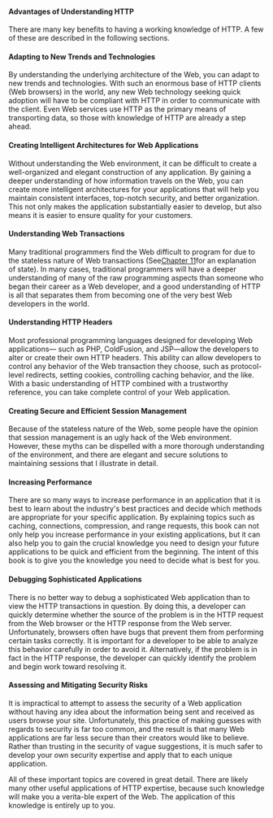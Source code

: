 #### Advantages of Understanding HTTP

There are many key benefits to having a working knowledge of HTTP. A few of these are described in the following sections.

#### Adapting to New Trends and Technologies

By understanding the underlying architecture of the Web, you can adapt to new trends and technologies. With such an enormous base of HTTP clients \(Web browsers\) in the world, any new Web technology seeking quick adoption will have to be compliant with HTTP in order to communicate with the client. Even Web services use HTTP as the primary means of transporting data, so those with knowledge of HTTP are already a step ahead.

#### Creating Intelligent Architectures for Web Applications

Without understanding the Web environment, it can be difficult to create a well-organized and elegant construction of any application. By gaining a deeper understanding of how information travels on the Web, you can create more intelligent architectures for your applications that will help you maintain consistent interfaces, top-notch security, and better organization. This not only makes the application substantially easier to develop, but also means it is easier to ensure quality for your customers.

#### Understanding Web Transactions

Many traditional programmers find the Web difficult to program for due to the stateless nature of Web transactions \(See[Chapter 11](itss://chm/0672324547_ch11.html#ch11)for an explanation of state\). In many cases, traditional programmers will have a deeper understanding of many of the raw programming aspects than someone who began their career as a Web developer, and a good understanding of HTTP is all that separates them from becoming one of the very best Web developers in the world.

#### Understanding HTTP Headers

Most professional programming languages designed for developing Web applications— such as PHP, ColdFusion, and JSP—allow the developers to alter or create their own HTTP headers. This ability can allow developers to control any behavior of the Web transaction they choose, such as protocol-level redirects, setting cookies, controlling caching behavior, and the like. With a basic understanding of HTTP combined with a trustworthy reference, you can take complete control of your Web application.

#### Creating Secure and Efficient Session Management

Because of the stateless nature of the Web, some people have the opinion that session management is an ugly hack of the Web environment. However, these myths can be dispelled with a more thorough understanding of the environment, and there are elegant and secure solutions to maintaining sessions that I illustrate in detail.

#### Increasing Performance

There are so many ways to increase performance in an application that it is best to learn about the industry's best practices and decide which methods are appropriate for your specific application. By explaining topics such as caching, connections, compression, and range requests, this book can not only help you increase performance in your existing applications, but it can also help you to gain the crucial knowledge you need to design your future applications to be quick and efficient from the beginning. The intent of this book is to give you the knowledge you need to decide what is best for you.

#### Debugging Sophisticated Applications

There is no better way to debug a sophisticated Web application than to view the HTTP transactions in question. By doing this, a developer can quickly determine whether the source of the problem is in the HTTP request from the Web browser or the HTTP response from the Web server. Unfortunately, browsers often have bugs that prevent them from performing certain tasks correctly. It is important for a developer to be able to analyze this behavior carefully in order to avoid it. Alternatively, if the problem is in fact in the HTTP response, the developer can quickly identify the problem and begin work toward resolving it.

#### Assessing and Mitigating Security Risks

It is impractical to attempt to assess the security of a Web application without having any idea about the information being sent and received as users browse your site. Unfortunately, this practice of making guesses with regards to security is far too common, and the result is that many Web applications are far less secure than their creators would like to believe. Rather than trusting in the security of vague suggestions, it is much safer to develop your own security expertise and apply that to each unique application.

All of these important topics are covered in great detail. There are likely many other useful applications of HTTP expertise, because such knowledge will make you a verita-ble expert of the Web. The application of this knowledge is entirely up to you.

[  
](itss://chm/0672324547_)

